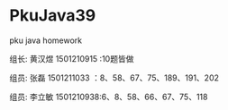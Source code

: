 # PkuJava39
pku java homework
<html>
<p>组长: 黄汉煜  1501210915 :10题皆做</p>
<p>组员: 张磊  1501211033 ：8、58、67、75、189、191、202</p>
<p>组员: 李立敏  1501210938:6、8、58、66、67、75、118 </p>
</html>
